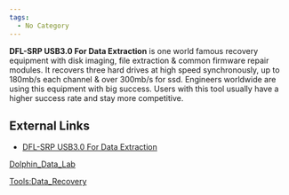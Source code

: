 ```yaml
---
tags:
  - No Category
---
```

**DFL-SRP USB3.0 For Data Extraction** is one world famous recovery
equipment with disk imaging, file extraction & common firmware repair
modules. It recovers three hard drives at high speed synchronously, up
to 180mb/s each channel & over 300mb/s for ssd. Engineers worldwide are
using this equipment with big success. Users with this tool usually have
a higher success rate and stay more competitive.

## External Links

- [DFL-SRP USB3.0 For Data
  Extraction](https://www.dolphindatalab.com/product/dfl-srp-usb3-0-for-data-extraction/)

[Dolphin_Data_Lab](dolphin_data_lab.md)

[Tools:Data_Recovery](tools:data_recovery.md)